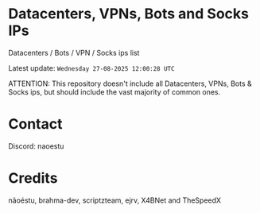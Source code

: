# Datacenters, VPNs, Bots and Socks IPs
 
Datacenters / Bots / VPN / Socks ips list

Latest update: `Wednesday 27-08-2025 12:00:28 UTC` 

ATTENTION: This repository doesn't include all Datacenters, VPNs, Bots & Socks ips, 
but should include the vast majority of common ones.

# Contact
Discord: naoestu

# Credits
nãoéstu, brahma-dev, scriptzteam, ejrv, X4BNet and TheSpeedX
